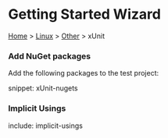 # Getting Started Wizard

[Home](/docs/wiz/readme.md) > [Linux](pickide_Linux.md) > [Other](picktest_Linux_Other.md) > xUnit

### Add NuGet packages

Add the following packages to the test project:

snippet: xUnit-nugets

### Implicit Usings

include: implicit-usings
